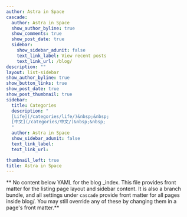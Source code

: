 ```yaml
---
author: Astra in Space
cascade:
  author: Astra in Space
  show_author_byline: true
  show_comments: true
  show_post_date: true
  sidebar:
    show_sidebar_adunit: false
    text_link_label: View recent posts
    text_link_url: /blog/
description: ""
layout: list-sidebar
show_author_byline: true
show_button_links: true
show_post_date: true
show_post_thumbnail: true
sidebar:
  title: Categories
  description: "
  [Life](/categories/life/)&nbsp;&nbsp;
  [中文](/categories/中文/)&nbsp;&nbsp;
  "
  author: Astra in Space
  show_sidebar_adunit: false
  text_link_label: 
  text_link_url: 

thumbnail_left: true
title: Astra in Space
---
```


** No content below YAML for the blog _index. This file provides front matter for the listing page layout and sidebar content. It is also a branch bundle, and all settings under `cascade` provide front matter for all pages inside blog/. You may still override any of these by changing them in a page's front matter.**
